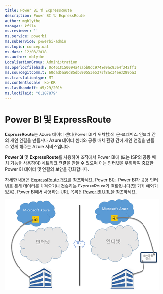 ```yaml
---
title: Power BI 및 ExpressRoute
description: Power BI 및 ExpressRoute
author: mgblythe
manager: kfile
ms.reviewer: ''
ms.service: powerbi
ms.subservice: powerbi-admin
ms.topic: conceptual
ms.date: 12/03/2018
ms.author: mblythe
LocalizationGroup: Administration
ms.openlocfilehash: 0c4618150094a4eabb0dc9745e9ac93e4f342ff1
ms.sourcegitcommit: 60dad5aa0d85db790553e537bf8ac34ee3289ba3
ms.translationtype: MT
ms.contentlocale: ko-KR
ms.lasthandoff: 05/29/2019
ms.locfileid: "61187879"
---
```

# <a name="power-bi-and-expressroute"></a>Power BI 및 ExpressRoute

**ExpressRoute**는 Azure 데이터 센터(Power BI가 위치함)와 온-프레미스 인프라 간의 개인 연결을 만들거나 Azure 데이터 센터와 공동 배치 환경 간에 개인 연결을 만들 수 있게 해주는 Azure 서비스입니다.

**Power BI** 및 **ExpressRoute**를 사용하여 조직에서 Power BI에 (또는 ISP의 공동 배치 기능을 사용하여) 네트워크 연결을 만들 수 있으며 이는 인터넷을 우회하여 중요한 Power BI 데이터 및 연결의 보안을 강화합니다.

자세한 내용은 [ExpressRoute 개요](/azure/expressroute/expressroute-introduction)를 참조하세요. Power BI는 Power BI가 공용 인터넷을 통해 데이터를 가져오거나 전송하는 ExpressRoute와 호환됩니다(몇 가지 예외가 있음). Power BI에서 사용하는 URL 목록은 [Power BI URL](power-bi-whitelist-urls.md)을 참조하세요.

![ExpressRoute 다이어그램](media/service-admin-power-bi-expressroute/pbi_expressroute_1.png)